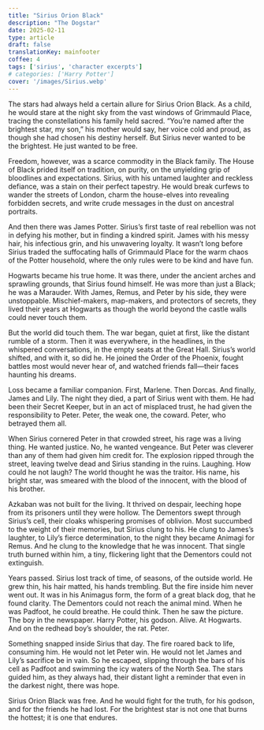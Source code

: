 ```yaml
---
title: "Sirius Orion Black"
description: "The Dogstar"
date: 2025-02-11
type: article
draft: false
translationKey: mainfooter
coffee: 4
tags: ['sirius', 'character excerpts']
# categories: ['Harry Potter']
cover: '/images/Sirius.webp'
---
```


The stars had always held a certain allure for Sirius Orion Black. As a child, he would stare at the night sky from the vast windows of Grimmauld Place, tracing the constellations his family held sacred. “You’re named after the brightest star, my son,” his mother would say, her voice cold and proud, as though she had chosen his destiny herself. But Sirius never wanted to be the brightest. He just wanted to be free.

Freedom, however, was a scarce commodity in the Black family. The House of Black prided itself on tradition, on purity, on the unyielding grip of bloodlines and expectations. Sirius, with his untamed laughter and reckless defiance, was a stain on their perfect tapestry. He would break curfews to wander the streets of London, charm the house-elves into revealing forbidden secrets, and write crude messages in the dust on ancestral portraits.

And then there was James Potter. Sirius’s first taste of real rebellion was not in defying his mother, but in finding a kindred spirit. James with his messy hair, his infectious grin, and his unwavering loyalty. It wasn’t long before Sirius traded the suffocating halls of Grimmauld Place for the warm chaos of the Potter household, where the only rules were to be kind and have fun.

Hogwarts became his true home. It was there, under the ancient arches and sprawling grounds, that Sirius found himself. He was more than just a Black; he was a Marauder. With James, Remus, and Peter by his side, they were unstoppable. Mischief-makers, map-makers, and protectors of secrets, they lived their years at Hogwarts as though the world beyond the castle walls could never touch them.

But the world did touch them. The war began, quiet at first, like the distant rumble of a storm. Then it was everywhere, in the headlines, in the whispered conversations, in the empty seats at the Great Hall. Sirius’s world shifted, and with it, so did he. He joined the Order of the Phoenix, fought battles most would never hear of, and watched friends fall—their faces haunting his dreams.

Loss became a familiar companion. First, Marlene. Then Dorcas. And finally, James and Lily. The night they died, a part of Sirius went with them. He had been their Secret Keeper, but in an act of misplaced trust, he had given the responsibility to Peter. Peter, the weak one, the coward. Peter, who betrayed them all.

When Sirius cornered Peter in that crowded street, his rage was a living thing. He wanted justice. No, he wanted vengeance. But Peter was cleverer than any of them had given him credit for. The explosion ripped through the street, leaving twelve dead and Sirius standing in the ruins. Laughing. How could he not laugh? The world thought he was the traitor. His name, his bright star, was smeared with the blood of the innocent, with the blood of his brother.

Azkaban was not built for the living. It thrived on despair, leeching hope from its prisoners until they were hollow. The Dementors swept through Sirius’s cell, their cloaks whispering promises of oblivion. Most succumbed to the weight of their memories, but Sirius clung to his. He clung to James’s laughter, to Lily’s fierce determination, to the night they became Animagi for Remus. And he clung to the knowledge that he was innocent. That single truth burned within him, a tiny, flickering light that the Dementors could not extinguish.

Years passed. Sirius lost track of time, of seasons, of the outside world. He grew thin, his hair matted, his hands trembling. But the fire inside him never went out. It was in his Animagus form, the form of a great black dog, that he found clarity. The Dementors could not reach the animal mind. When he was Padfoot, he could breathe. He could think.
Then he saw the picture. The boy in the newspaper. Harry Potter, his godson. Alive. At Hogwarts. And on the redhead boy’s shoulder, the rat. Peter.

Something snapped inside Sirius that day. The fire roared back to life, consuming him. He would not let Peter win. He would not let James and Lily’s sacrifice be in vain. So he escaped, slipping through the bars of his cell as Padfoot and swimming the icy waters of the North Sea. The stars guided him, as they always had, their distant light a reminder that even in the darkest night, there was hope.

Sirius Orion Black was free. And he would fight for the truth, for his godson, and for the friends he had lost. For the brightest star is not one that burns the hottest; it is one that endures.
